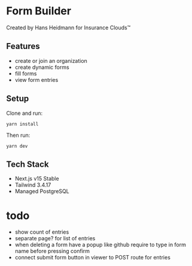 # Form Builder
Created by Hans Heidmann for Insurance Clouds™


## Features
- create or join an organization
- create dynamic forms
- fill forms
- view form entries


## Setup
Clone and run:
```
yarn install
```

Then run:
```
yarn dev
```


## Tech Stack
- Next.js v15 Stable
- Tailwind 3.4.17
- Managed PostgreSQL


# todo
- show count of entries 
- separate page? for list of entries
- when deleting a form have a popup like github require to type in form name before pressing confirm
- connect submit form button in viewer to POST route for entries
